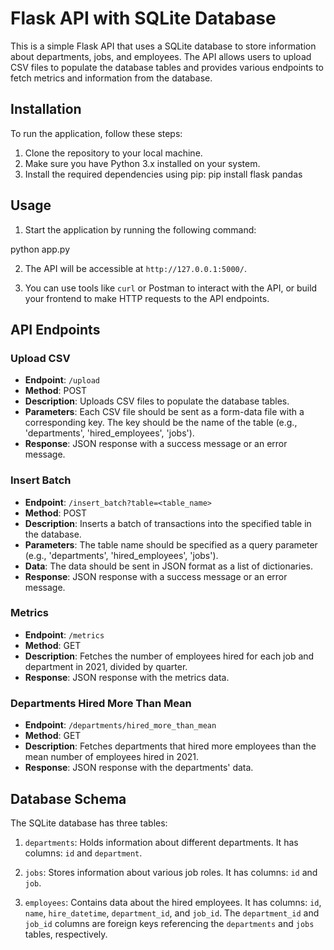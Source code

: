 # Flask API with SQLite Database

This is a simple Flask API that uses a SQLite database to store information about departments, jobs, and employees. The API allows users to upload CSV files to populate the database tables and provides various endpoints to fetch metrics and information from the database.

## Installation

To run the application, follow these steps:

1. Clone the repository to your local machine.
2. Make sure you have Python 3.x installed on your system.
3. Install the required dependencies using pip:
pip install flask pandas


## Usage

1. Start the application by running the following command:

python app.py


2. The API will be accessible at `http://127.0.0.1:5000/`.

3. You can use tools like `curl` or Postman to interact with the API, or build your frontend to make HTTP requests to the API endpoints.

## API Endpoints

### Upload CSV

- **Endpoint**: `/upload`
- **Method**: POST
- **Description**: Uploads CSV files to populate the database tables.
- **Parameters**: Each CSV file should be sent as a form-data file with a corresponding key. The key should be the name of the table (e.g., 'departments', 'hired_employees', 'jobs').
- **Response**: JSON response with a success message or an error message.

### Insert Batch

- **Endpoint**: `/insert_batch?table=<table_name>`
- **Method**: POST
- **Description**: Inserts a batch of transactions into the specified table in the database.
- **Parameters**: The table name should be specified as a query parameter (e.g., 'departments', 'hired_employees', 'jobs').
- **Data**: The data should be sent in JSON format as a list of dictionaries.
- **Response**: JSON response with a success message or an error message.

### Metrics

- **Endpoint**: `/metrics`
- **Method**: GET
- **Description**: Fetches the number of employees hired for each job and department in 2021, divided by quarter.
- **Response**: JSON response with the metrics data.

### Departments Hired More Than Mean

- **Endpoint**: `/departments/hired_more_than_mean`
- **Method**: GET
- **Description**: Fetches departments that hired more employees than the mean number of employees hired in 2021.
- **Response**: JSON response with the departments' data.

## Database Schema

The SQLite database has three tables:

1. `departments`: Holds information about different departments. It has columns: `id` and `department`.

2. `jobs`: Stores information about various job roles. It has columns: `id` and `job`.

3. `employees`: Contains data about the hired employees. It has columns: `id`, `name`, `hire_datetime`, `department_id`, and `job_id`. The `department_id` and `job_id` columns are foreign keys referencing the `departments` and `jobs` tables, respectively.
